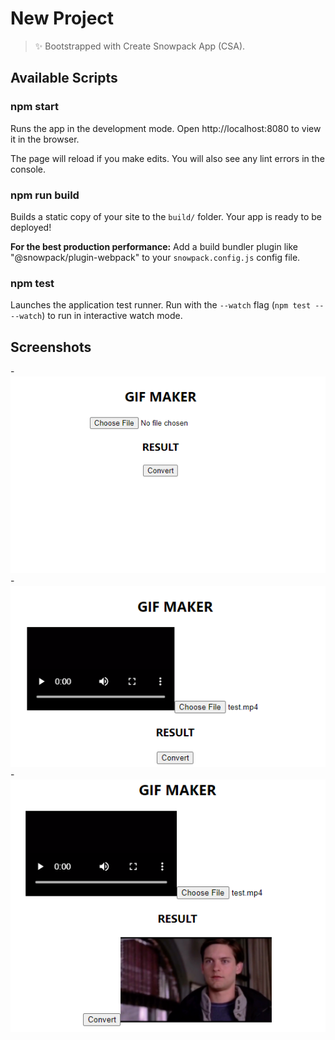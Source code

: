 # New Project

> ✨ Bootstrapped with Create Snowpack App (CSA).

## Available Scripts

### npm start

Runs the app in the development mode.
Open http://localhost:8080 to view it in the browser.

The page will reload if you make edits.
You will also see any lint errors in the console.

### npm run build

Builds a static copy of your site to the `build/` folder.
Your app is ready to be deployed!

**For the best production performance:** Add a build bundler plugin like "@snowpack/plugin-webpack" to your `snowpack.config.js` config file.

### npm test

Launches the application test runner.
Run with the `--watch` flag (`npm test -- --watch`) to run in interactive watch mode.


## Screenshots
-![Screenshot1](https://github.com/abhilash-banerjee99/gif-maker-react/blob/main/GIFMAKER1.png)
-![Screenshot2](https://github.com/abhilash-banerjee99/gif-maker-react/blob/main/GIFMAKER2.png)
-![Screenshot3](https://github.com/abhilash-banerjee99/gif-maker-react/blob/main/GIFMAKER3.png)